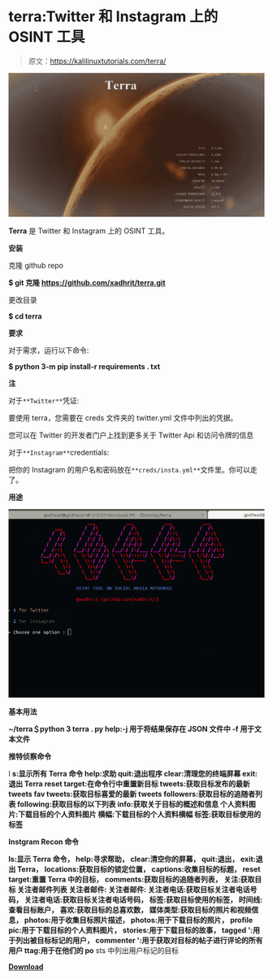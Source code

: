 # terra:Twitter 和 Instagram 上的 OSINT 工具

> 原文：<https://kalilinuxtutorials.com/terra/>

[![](img/bc847a6e906af884742695c7025f71f0.png)](https://blogger.googleusercontent.com/img/a/AVvXsEjz4yIfXIZDTIrAkwGDHtLoaRG_CdML0ong696bROeCqEVB4HkMhFG5LiXcb8YwhCP48Bc705FABSRMfrz0ngFm7YM_QPtOiVuuv0Ds0X1Gzl4GjTI-m6Tzkq2mRmJ2Seqh9U3JmUznntJPftu50yrrPArLoByyn304fEVvC63zw5J61oCmsk3GXh-t=s676)

**Terra** 是 Twitter 和 Instagram 上的 OSINT 工具。

**安装**

克隆 github repo

**$ git 克隆 https://github.com/xadhrit/terra.git**

更改目录

**$ cd terra**

**要求**

对于需求，运行以下命令:

**$ python 3-m pip install-r requirements . txt**

**注**

对于`**Twitter**`凭证:

要使用 terra，您需要在 creds 文件夹的 twitter.yml 文件中列出的凭据。

您可以在 Twitter 的开发者门户上找到更多关于 Twitter Api 和访问令牌的信息

对于`**Instagram**`credentials:

把你的 Instagram 的用户名和密码放在`**creds/insta.yml**`文件里。你可以走了。

**用途**

![](img/af30de4dad6bb4448faf2be0a47c0285.png)

**基本用法**

**~/terra＄python 3 terra . py
help:-j 用于将结果保存在 JSON 文件中
-f 用于文本文件**

**推特侦察命令**

l **s:显示所有 Terra 命令
help:求助
quit:退出程序
clear:清理您的终端屏幕
exit:退出 Terra
reset target:在命令行中重置新目标
tweets:获取目标发布的最新 tweets
fav tweets:获取目标喜爱的最新 tweets
followers:获取目标的追随者列表
following:获取目标的以下列表
info:获取关于目标的概述和信息
个人资料图片:下载目标的个人资料图片
横幅:下载目标的个人资料横幅
标签:获取目标使用的标签**

**Instgram Recon 命令**

**ls:显示 Terra 命令，
help:寻求帮助，
clear:清空你的屏幕，
quit:退出，
exit:退出 Terra，
locations:获取目标的锁定位置，
captions:收集目标的标题，
reset target:重置 Terra 中的目标，
comments:获取目标的追随者列表，
关注:获取目标
关注者邮件列表
关注者邮件:
关注者邮件:
关注者电话:获取目标关注者电话号码，
关注者电话:获取目标关注者电话号码，
标签:获取目标使用的标签，
时间线:查看目标账户，
喜欢:获取目标的总喜欢数，
媒体类型:获取目标的照片和视频信息，
photos:用于收集目标照片描述，
photos:用于下载目标的照片，
profile pic:用于下载目标的个人资料图片，
stories:用于下载目标的故事，
tagged ':用于列出被目标标记的用户，
commenter ':用于获取对目标的帖子进行评论的所有用户
ttag:用于在他们的 po** sts 中列出用户标记的目标

[**Download**](https://github.com/xadhrit/terra)